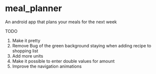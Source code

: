 # meal_planner
An android app that plans your meals for the next week


TODO

1) Make it pretty
2) Remove Bug of the green background staying when adding recipe to shopping list
3) Add more units
4) Make it possible to enter double values for amount
5) Improve the navigation animations

